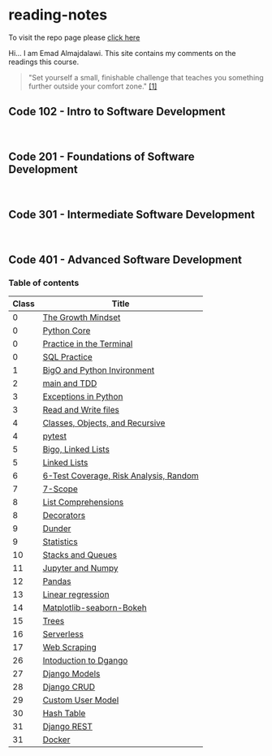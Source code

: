 # reading-notes

To visit the repo page please [click here](https://emad-almajdalawi.github.io/reading-notes) 

Hi... I am Emad Almajdalawi. This site contains my comments on the readings this course.

 >"Set yourself a small, finishable challenge that teaches you something further outside your comfort zone." [[1]](https://web.archive.org/web/20160616225417/http://www.happybearsoftware.com/upgrade-your-technical-skills-with-deliberate-practice)

## Code 102 - Intro to Software Development

<br>

## Code 201 - Foundations of Software Development

<br>

## Code 301 - Intermediate Software Development

<br>

## Code 401 - Advanced Software Development

### Table of contents

| Class | Title |
| ----------- | ----------- |
|0| [The Growth Mindset](0-The-Growth-Mindset.md) |
|0| [Python Core](0-Python-core.md) |
|0| [Practice in the Terminal](0-Practice-in-the-Terminal.md) |
|0| [SQL Practice](0-SQL-Practice.md) |
|1| [BigO and Python Invironment](1-BigO-and-Python-Invironment.md) |
|2|[main and TDD](2-main-and-TDD.md)|
|3|[Exceptions in Python](3-Exceptions.md)
|3|[Read and Write files](3-Read-and-Write-Files.md)|
|4|[Classes, Objects, and Recursive](4-Classes-Objects-and-recurisve.md)|
|4|[pytest](4-pytest.md)|
|5|[Bigo, Linked Lists](5-BigO.md)
|5|[Linked Lists](5-Linked-Lists.md)|
|6|[6-Test Coverage, Risk Analysis, Random](6-TestCoverage-RiskAnalysis-Random.md)|
|7|[7-Scope](7-Scope.md)|
|8|[List Comprehensions](8-List-Comprehensions.md)|
|8|[Decorators](8-Decorators.md)
|9|[Dunder](9-Dunder.md)|
|9|[Statistics](9-Statistics.md)|
|10|[Stacks and Queues](10-Stacks-and-Queues.md)|
|11|[Jupyter and Numpy](11-Jupyter-and-Numpy.md)|
|12|[Pandas](12-pandas.md)
|13|[Linear regression](13-Linear-regression.md)|
|14|[Matplotlib-seaborn-Bokeh](14-Matplotlib-seaborn-Bokeh.md)
|15|[Trees](15-trees.md)
|16|[Serverless](16-Serverless.md)
|17|[Web Scraping](17-web_scraping.md)
|26|[Intoduction to Dgango](26-Introduction-to-Django.md)
|27|[Django Models](27-Django-Models.md)
|28|[Django CRUD](28-Django-CRUD.md)
|29|[Custom User Model](29-Custom-User-Model.md)
|30|[Hash Table](30-Hash_Table.md)
|31|[Django REST](31-Django-REST.md)
|31|[Docker](31-Docker.md)